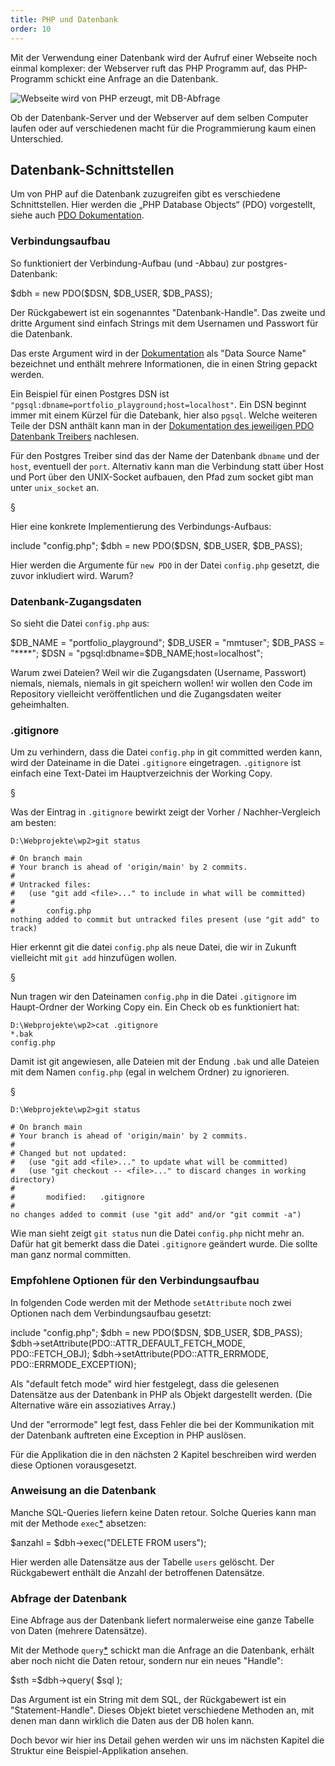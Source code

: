 ```yaml
---
title: PHP und Datenbank
order: 10
---
```


Mit der Verwendung einer Datenbank wird der Aufruf einer
Webseite noch einmal komplexer:  der Webserver ruft
das PHP Programm auf, das PHP-Programm schickt eine
Anfrage an die Datenbank.

![Webseite wird von PHP erzeugt, mit DB-Abfrage](/images/php-db.svg)

Ob der Datenbank-Server und der Webserver auf dem selben Computer laufen
oder auf verschiedenen macht für die Programmierung kaum einen Unterschied.


Datenbank-Schnittstellen
------------------

Um von PHP auf die Datenbank zuzugreifen gibt es verschiedene Schnittstellen.
Hier werden die „PHP Database Objects“ (PDO) vorgestellt, siehe auch
[PDO Dokumentation](http://php.net/manual/de/book.pdo.php).

### Verbindungsaufbau

So funktioniert der Verbindung-Aufbau (und -Abbau) zur postgres-Datenbank:

<php caption="new PDO für den Verbindungs-Aufbau">
$dbh = new PDO($DSN, $DB_USER, $DB_PASS);
</php>

Der Rückgabewert ist ein sogenanntes "Datenbank-Handle".
Das zweite und dritte Argument sind einfach Strings mit
dem Usernamen und Passwort für die Datenbank.

Das erste Argument wird in der [Dokumentation](http://www.php.net/manual/en/pdo.construct.php)
als "Data Source Name" bezeichnet und enthält mehrere Informationen, die in
einen String gepackt werden.

Ein Beispiel für einen Postgres DSN ist `"pgsql:dbname=portfolio_playground;host=localhost"`.
Ein DSN beginnt immer mit einem Kürzel für die Datebank, hier also `pgsql`.  Welche
weiteren Teile der DSN anthält kann man in der [Dokumentation des jeweiligen PDO Datenbank Treibers](http://www.php.net/manual/en/ref.pdo-pgsql.connection.php) nachlesen.

Für den Postgres Treiber sind das der Name der Datenbank `dbname` und der `host`,
eventuell der `port`.  Alternativ kann man die Verbindung statt über Host und
Port über den UNIX-Socket aufbauen, den Pfad zum socket gibt man unter
`unix_socket` an.

§

Hier eine konkrete Implementierung des Verbindungs-Aufbaus:

<php caption="Verbindungs-Aufbau">
include "config.php";
$dbh = new PDO($DSN, $DB_USER, $DB_PASS);
</php>

Hier werden die Argumente für `new PDO` in der Datei `config.php` gesetzt,
die zuvor inkludiert wird.  Warum?

### Datenbank-Zugangsdaten

So sieht die Datei `config.php` aus:

<php caption="Zugangsdaten für die Datenbank">
$DB_NAME = "portfolio_playground";
$DB_USER = "mmtuser";
$DB_PASS = "****";
$DSN     = "pgsql:dbname=$DB_NAME;host=localhost";
</php>

Warum zwei Dateien?  Weil wir die Zugangsdaten (Username, Passwort)
niemals, niemals, niemals in git speichern wollen!
wir wollen den Code im Repository vielleicht
veröffentlichen und die Zugangsdaten weiter geheimhalten.

### .gitignore

Um zu verhindern, dass die Datei `config.php` in git committed werden kann,
wird der Dateiname in die Datei `.gitignore` eingetragen.
`.gitignore` ist einfach eine Text-Datei im Hauptverzeichnis der Working Copy.

§

Was der Eintrag in  `.gitignore` bewirkt
zeigt der Vorher / Nachher-Vergleich am besten:

    D:\Webprojekte\wp2>git status

    # On branch main
    # Your branch is ahead of 'origin/main' by 2 commits.
    #
    # Untracked files:
    #   (use "git add <file>..." to include in what will be committed)
    #
    #       config.php
    nothing added to commit but untracked files present (use "git add" to track)

Hier erkennt git die datei `config.php` als neue Datei, die wir in Zukunft vielleicht mit `git add` hinzufügen wollen.

§

Nun tragen wir den Dateinamen `config.php` in die Datei `.gitignore` im Haupt-Ordner der Working Copy ein.
Ein Check ob es funktioniert hat:

    D:\Webprojekte\wp2>cat .gitignore
    *.bak
    config.php

Damit ist git angewiesen, alle Dateien mit der Endung `.bak` und alle Dateien mit dem Namen
`config.php` (egal in welchem Ordner) zu ignorieren.

§

    D:\Webprojekte\wp2>git status

    # On branch main
    # Your branch is ahead of 'origin/main' by 2 commits.
    #
    # Changed but not updated:
    #   (use "git add <file>..." to update what will be committed)
    #   (use "git checkout -- <file>..." to discard changes in working directory)
    #
    #       modified:   .gitignore
    #
    no changes added to commit (use "git add" and/or "git commit -a")

Wie man sieht zeigt `git status` nun die Datei `config.php` nicht mehr an.
Dafür hat git bemerkt dass die Datei `.gitignore` geändert wurde.
Die sollte man ganz normal committen.

### Empfohlene Optionen für den Verbindungsaufbau

In folgenden Code werden mit der Methode `setAttribute` noch zwei Optionen nach dem Verbindungsaufbau gesetzt:

<php caption="Optionen für den Verbindungs-Aufbau">
include "config.php";
$dbh = new PDO($DSN, $DB_USER, $DB_PASS);
$dbh->setAttribute(PDO::ATTR_DEFAULT_FETCH_MODE, PDO::FETCH_OBJ);
$dbh->setAttribute(PDO::ATTR_ERRMODE,            PDO::ERRMODE_EXCEPTION);
</php>

Als "default fetch mode" wird hier festgelegt,
dass die gelesenen Datensätze aus der Datenbank in PHP als
Objekt dargestellt werden. (Die Alternative wäre ein assoziatives Array.)

Und der "errormode" legt fest, dass Fehler die bei der Kommunikation
mit der Datenbank auftreten eine Exception in PHP auslösen.


Für die Applikation die in den nächsten 2 Kapitel beschreiben wird
werden diese Optionen vorausgesetzt.

### Anweisung an die Datenbank

Manche SQL-Queries liefern keine Daten retour.
Solche Queries kann man mit der Methode `exec`[*](http://www.php.net/manual/en/pdo.exec.php) absetzen:

<php caption="Anweisungen an die Datenbank mit exec">
$anzahl = $dbh->exec("DELETE FROM users");
</php>

Hier werden alle Datensätze aus der Tabelle `users` gelöscht.
Der Rückgabewert enthält die Anzahl der betroffenen Datensätze.

### Abfrage der Datenbank

Eine Abfrage aus der Datenbank liefert normalerweise eine ganze Tabelle von Daten (mehrere Datensätze).


Mit der Methode `query`[*](http://www.php.net/manual/en/pdo.query.php)  schickt man die Anfrage an die Datenbank,
erhält aber noch nicht die Daten retour, sondern nur ein neues "Handle":

<php caption="Query an die Datenbank senden">
$sth =$dbh->query( $sql );
</php>

Das Argument ist ein String mit dem SQL, der Rückgabewert
ist ein "Statement-Handle". Dieses Objekt bietet verschiedene
Methoden an, mit denen man dann wirklich die Daten aus der DB holen kann.

Doch bevor wir hier ins Detail gehen werden wir uns
im nächsten Kapitel die Struktur eine Beispiel-Applikation ansehen.
